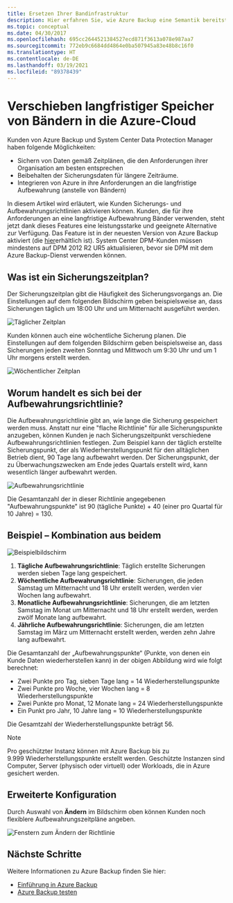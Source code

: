 ```yaml
---
title: Ersetzen Ihrer Bandinfrastruktur
description: Hier erfahren Sie, wie Azure Backup eine Semantik bereitstellt, die derjenigen von Bandsicherungen ähnelt, damit Sie Ihre Daten in Azure sichern und wiederherstellen können.
ms.topic: conceptual
ms.date: 04/30/2017
ms.openlocfilehash: 695cc2644521384527ecd871f3613a078e987aa7
ms.sourcegitcommit: 772eb9c6684dd4864e0ba507945a83e48b8c16f0
ms.translationtype: HT
ms.contentlocale: de-DE
ms.lasthandoff: 03/19/2021
ms.locfileid: "89378439"
---
```

# <a name="move-your-long-term-storage-from-tape-to-the-azure-cloud"></a>Verschieben langfristiger Speicher von Bändern in die Azure-Cloud

Kunden von Azure Backup und System Center Data Protection Manager haben folgende Möglichkeiten:

* Sichern von Daten gemäß Zeitplänen, die den Anforderungen ihrer Organisation am besten entsprechen
* Beibehalten der Sicherungsdaten für längere Zeiträume.
* Integrieren von Azure in ihre Anforderungen an die langfristige Aufbewahrung (anstelle von Bändern)

In diesem Artikel wird erläutert, wie Kunden Sicherungs- und Aufbewahrungsrichtlinien aktivieren können. Kunden, die für ihre Anforderungen an eine langfristige Aufbewahrung Bänder verwenden, steht jetzt dank dieses Features eine leistungsstarke und geeignete Alternative zur Verfügung. Das Feature ist in der neuesten Version von Azure Backup aktiviert (die [hier](https://aka.ms/azurebackup_agent)erhältlich ist). System Center DPM-Kunden müssen mindestens auf DPM 2012 R2 UR5 aktualisieren, bevor sie DPM mit dem Azure Backup-Dienst verwenden können.

## <a name="what-is-the-backup-schedule"></a>Was ist ein Sicherungszeitplan?

Der Sicherungszeitplan gibt die Häufigkeit des Sicherungsvorgangs an. Die Einstellungen auf dem folgenden Bildschirm geben beispielsweise an, dass Sicherungen täglich um 18:00 Uhr und um Mitternacht ausgeführt werden.

![Täglicher Zeitplan](./media/backup-azure-backup-cloud-as-tape/dailybackupschedule.png)

Kunden können auch eine wöchentliche Sicherung planen. Die Einstellungen auf dem folgenden Bildschirm geben beispielsweise an, dass Sicherungen jeden zweiten Sonntag und Mittwoch um 9:30 Uhr und um 1 Uhr morgens erstellt werden.

![Wöchentlicher Zeitplan](./media/backup-azure-backup-cloud-as-tape/weeklybackupschedule.png)

## <a name="what-is-the-retention-policy"></a>Worum handelt es sich bei der Aufbewahrungsrichtlinie?

Die Aufbewahrungsrichtlinie gibt an, wie lange die Sicherung gespeichert werden muss. Anstatt nur eine "flache Richtlinie" für alle Sicherungspunkte anzugeben, können Kunden je nach Sicherungszeitpunkt verschiedene Aufbewahrungsrichtlinien festlegen. Zum Beispiel kann der täglich erstellte Sicherungspunkt, der als Wiederherstellungspunkt für den alltäglichen Betrieb dient, 90 Tage lang aufbewahrt werden. Der Sicherungspunkt, der zu Überwachungszwecken am Ende jedes Quartals erstellt wird, kann wesentlich länger aufbewahrt werden.

![Aufbewahrungsrichtlinie](./media/backup-azure-backup-cloud-as-tape/retentionpolicy.png)

Die Gesamtanzahl der in dieser Richtlinie angegebenen "Aufbewahrungspunkte" ist 90 (tägliche Punkte) + 40 (einer pro Quartal für 10 Jahre) = 130.

## <a name="example--putting-both-together"></a>Beispiel – Kombination aus beidem

![Beispielbildschirm](./media/backup-azure-backup-cloud-as-tape/samplescreen.png)

1. **Tägliche Aufbewahrungsrichtlinie**: Täglich erstellte Sicherungen werden sieben Tage lang gespeichert.
2. **Wöchentliche Aufbewahrungsrichtlinie**: Sicherungen, die jeden Samstag um Mitternacht und 18 Uhr erstellt werden, werden vier Wochen lang aufbewahrt.
3. **Monatliche Aufbewahrungsrichtlinie**: Sicherungen, die am letzten Samstag im Monat um Mitternacht und 18 Uhr erstellt werden, werden zwölf Monate lang aufbewahrt.
4. **Jährliche Aufbewahrungsrichtlinie**: Sicherungen, die am letzten Samstag im März um Mitternacht erstellt werden, werden zehn Jahre lang aufbewahrt.

Die Gesamtanzahl der „Aufbewahrungspunkte“ (Punkte, von denen ein Kunde Daten wiederherstellen kann) in der obigen Abbildung wird wie folgt berechnet:

* Zwei Punkte pro Tag, sieben Tage lang = 14 Wiederherstellungspunkte
* Zwei Punkte pro Woche, vier Wochen lang = 8 Wiederherstellungspunkte
* Zwei Punkte pro Monat, 12 Monate lang = 24 Wiederherstellungspunkte
* Ein Punkt pro Jahr, 10 Jahre lang = 10 Wiederherstellungspunkte

Die Gesamtzahl der Wiederherstellungspunkte beträgt 56.

> [!NOTE]
> Pro geschützter Instanz können mit Azure Backup bis zu 9.999 Wiederherstellungspunkte erstellt werden. Geschützte Instanzen sind Computer, Server (physisch oder virtuell) oder Workloads, die in Azure gesichert werden.
>

## <a name="advanced-configuration"></a>Erweiterte Konfiguration

Durch Auswahl von **Ändern** im Bildschirm oben können Kunden noch flexiblere Aufbewahrungszeitpläne angeben.

![Fenstern zum Ändern der Richtlinie](./media/backup-azure-backup-cloud-as-tape/modify.png)

## <a name="next-steps"></a>Nächste Schritte

Weitere Informationen zu Azure Backup finden Sie hier:

* [Einführung in Azure Backup](./backup-overview.md)
* [Azure Backup testen](./backup-windows-with-mars-agent.md)
